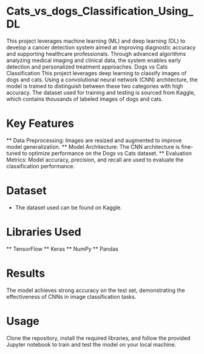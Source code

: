 # Cats_vs_dogs_Classification_Using_DL
This project leverages machine learning (ML) and deep learning (DL) to develop a cancer detection system aimed at improving diagnostic accuracy and supporting healthcare professionals. Through advanced algorithms analyzing medical imaging and clinical data, the system enables early detection and personalized treatment approaches.
Dogs vs Cats Classification
This project leverages deep learning to classify images of dogs and cats. Using a convolutional neural network (CNN) architecture, the model is trained to distinguish between these two categories with high accuracy. The dataset used for training and testing is sourced from Kaggle, which contains thousands of labeled images of dogs and cats.

# Key Features
** Data Preprocessing: Images are resized and augmented to improve model generalization.
** Model Architecture: The CNN architecture is fine-tuned to optimize performance on the Dogs vs Cats dataset.
** Evaluation Metrics: Model accuracy, precision, and recall are used to evaluate the classification performance.
# Dataset
* The dataset used can be found on Kaggle.

# Libraries Used
** TensorFlow
** Keras
** NumPy
** Pandas
# Results
The model achieves strong accuracy on the test set, demonstrating the effectiveness of CNNs in image classification tasks.

# Usage
Clone the repository, install the required libraries, and follow the provided Jupyter notebook to train and test the model on your local machine.

